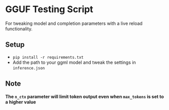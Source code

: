 # GGUF Testing Script
For tweaking model and completion parameters with a live reload functionality.

## Setup
* ```pip install -r requirements.txt```
* Add the path to your ggml model and tweak the settings in ```inference.json```

## Note
#### The ```n_ctx``` parameter will limit token output even when ```max_tokens``` is set to a higher value 
